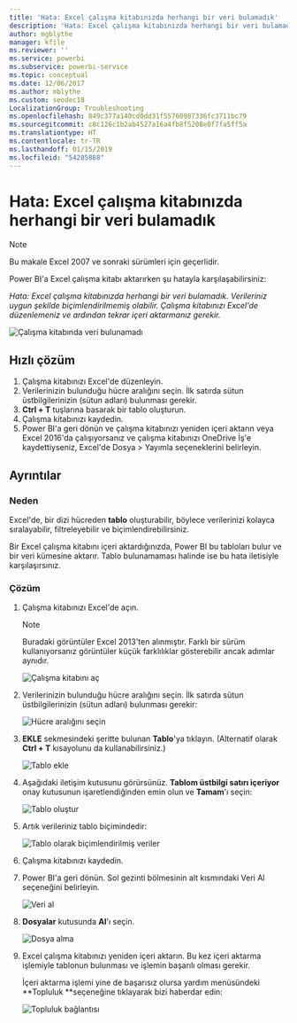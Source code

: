 ```yaml
---
title: 'Hata: Excel çalışma kitabınızda herhangi bir veri bulamadık'
description: 'Hata: Excel çalışma kitabınızda herhangi bir veri bulamadık'
author: mgblythe
manager: kfile
ms.reviewer: ''
ms.service: powerbi
ms.subservice: powerbi-service
ms.topic: conceptual
ms.date: 12/06/2017
ms.author: mblythe
ms.custom: seodec18
LocalizationGroup: Troubleshooting
ms.openlocfilehash: 849c377a140cd0dd31f55760987336fc3711bc79
ms.sourcegitcommit: c8c126c1b2ab4527a16a4fb8f5208e0f7fa5ff5a
ms.translationtype: HT
ms.contentlocale: tr-TR
ms.lasthandoff: 01/15/2019
ms.locfileid: "54285888"
---
```

# <a name="error-we-couldnt-find-any-data-in-your-excel-workbook"></a>Hata: Excel çalışma kitabınızda herhangi bir veri bulamadık

>[!NOTE]
>Bu makale Excel 2007 ve sonraki sürümleri için geçerlidir.

Power BI'a Excel çalışma kitabı aktarırken şu hatayla karşılaşabilirsiniz:

*Hata: Excel çalışma kitabınızda herhangi bir veri bulamadık. Verileriniz uygun şekilde biçimlendirilmemiş olabilir. Çalışma kitabınızı Excel'de düzenlemeniz ve ardından tekrar içeri aktarmanız gerekir.*

![Çalışma kitabında veri bulunamadı](media/service-admin-troubleshoot-excel-workbook-data/pbi_wecouldntfindanydata.png)

## <a name="quick-solution"></a>Hızlı çözüm
1. Çalışma kitabınızı Excel'de düzenleyin.
2. Verilerinizin bulunduğu hücre aralığını seçin. İlk satırda sütun üstbilgilerinizin (sütun adları) bulunması gerekir.
3. **Ctrl + T** tuşlarına basarak bir tablo oluşturun.
4. Çalışma kitabınızı kaydedin.
5. Power BI'a geri dönün ve çalışma kitabınızı yeniden içeri aktarın veya Excel 2016'da çalışıyorsanız ve çalışma kitabınızı OneDrive İş'e kaydettiyseniz, Excel'de Dosya > Yayımla seçeneklerini belirleyin.

## <a name="details"></a>Ayrıntılar
### <a name="cause"></a>Neden
Excel'de, bir dizi hücreden **tablo** oluşturabilir, böylece verilerinizi kolayca sıralayabilir, filtreleyebilir ve biçimlendirebilirsiniz.

Bir Excel çalışma kitabını içeri aktardığınızda, Power BI bu tabloları bulur ve bir veri kümesine aktarır. Tablo bulunamaması halinde ise bu hata iletisiyle karşılaşırsınız.

### <a name="solution"></a>Çözüm
1. Çalışma kitabınızı Excel'de açın. 
    >[!NOTE]
    >Buradaki görüntüler Excel 2013'ten alınmıştır. Farklı bir sürüm kullanıyorsanız görüntüler küçük farklılıklar gösterebilir ancak adımlar aynıdır.
    
    ![Çalışma kitabını aç](media/service-admin-troubleshoot-excel-workbook-data/pbi_trb_xlwksht1.png)
2. Verilerinizin bulunduğu hücre aralığını seçin. İlk satırda sütun üstbilgilerinizin (sütun adları) bulunması gerekir:
   
    ![Hücre aralığını seçin](media/service-admin-troubleshoot-excel-workbook-data/pbi_trb_xlwksht2.png)
3. **EKLE** sekmesindeki şeritte bulunan **Tablo**'ya tıklayın. (Alternatif olarak **Ctrl + T** kısayolunu da kullanabilirsiniz.)
   
    ![Tablo ekle](media/service-admin-troubleshoot-excel-workbook-data/pbi_trb_xlwksht3.png)
4. Aşağıdaki iletişim kutusunu görürsünüz. **Tablom üstbilgi satırı içeriyor** onay kutusunun işaretlendiğinden emin olun ve **Tamam**'ı seçin:
   
    ![Tablo oluştur](media/service-admin-troubleshoot-excel-workbook-data/pbi_trb_xlcreatetbl.png)
5. Artık verileriniz tablo biçimindedir:
   
    ![Tablo olarak biçimlendirilmiş veriler](media/service-admin-troubleshoot-excel-workbook-data/pbi_trb_xltbl.png)
6. Çalışma kitabınızı kaydedin.
7. Power BI'a geri dönün. Sol gezinti bölmesinin alt kısmındaki Veri Al seçeneğini belirleyin.
   
    ![Veri al](media/service-admin-troubleshoot-excel-workbook-data/pbi_getdata.png)
8. **Dosyalar** kutusunda **Al**'ı seçin.
   
    ![Dosya alma](media/service-admin-troubleshoot-excel-workbook-data/pbi_getfiles.png)
9. Excel çalışma kitabınızı yeniden içeri aktarın. Bu kez içeri aktarma işlemiyle tablonun bulunması ve işlemin başarılı olması gerekir.
   
    İçeri aktarma işlemi yine de başarısız olursa yardım menüsündeki **Topluluk **seçeneğine tıklayarak bizi haberdar edin:
   
    ![Topluluk bağlantısı](media/service-admin-troubleshoot-excel-workbook-data/pbi_questionmenucommunity.png)
